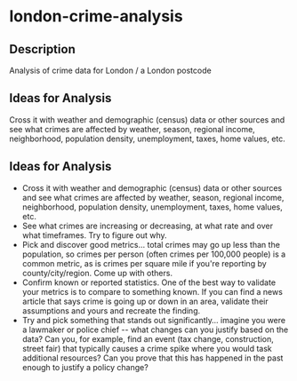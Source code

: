 # london-crime-analysis

## Description
Analysis of crime data for London / a London postcode

## Ideas for Analysis
Cross it with weather and demographic (census) data or other sources and see what crimes are affected by weather, season, regional income, neighborhood, population density, unemployment, taxes, home values, etc.

## Ideas for Analysis
* Cross it with weather and demographic (census) data or other sources and see what crimes are affected by weather, season, regional income, neighborhood, population density, unemployment, taxes, home values, etc.
* See what crimes are increasing or decreasing, at what rate and over what timeframes.  Try to figure out why.
* Pick and discover good metrics… total crimes may go up less than the population, so crimes per person (often crimes per 100,000 people) is a common metric, as is crimes per square mile if you're reporting by county/city/region.  Come up with others.
* Confirm known or reported statistics.  One of the best way to validate your metrics is to compare to something known.  If you can find a news article that says crime is going up or down in an area, validate their assumptions and yours and recreate the finding.
* Try and pick something that stands out significantly… imagine you were a lawmaker or police chief -- what changes can you justify based on the data?  Can you, for example, find an event (tax change, construction, street fair) that typically causes a crime spike where you would task additional resources?  Can you prove that this has happened in the past enough to justify a policy change?
